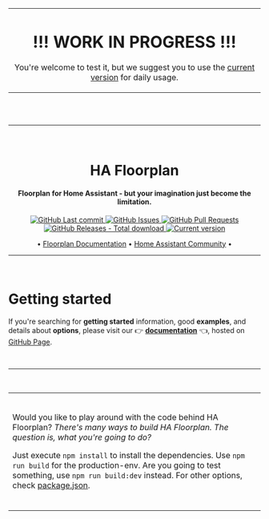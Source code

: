 <table align="center">
<tr>
<td>
<h1 align="center">
!!! WORK IN PROGRESS !!!
</h1>
<p align="center">
You're welcome to test it, but we suggest you to use the <a href="https://github.com/ExperienceLovelace/lovelace-floorplan" target="_blank">current version</a> for daily usage.
</p>
</td>
</tr>
</table>

<br><br>
<hr>

<h1 align="center">
  <br>
  HA Floorplan
</h1>


<h4 align="center">Floorplan for Home Assistant - but your imagination just become the limitation. </h4>

<p align="center">
    <a href="https://github.com/ExperienceLovelace/ha-floorplan/commits/master" target="_blank">
    <img src="https://github.com/ExperienceLovelace/ha-floorplan/workflows/Last%20commit/badge.svg?style=flat-square&logo=github&logoColor=white"
         alt="GitHub Last commit">
         </a>
    <a href="https://github.com/ExperienceLovelace/ha-floorplan/issues" target="_blank">
    <img src="https://img.shields.io/github/issues-raw/ExperienceLovelace/ha-floorplan.svg?style=flat-square&logo=github&logoColor=white"
         alt="GitHub Issues">
         </a>
    <a href="https://github.com/ExperienceLovelace/ha-floorplan/pulls" target="_blank">
    <img src="https://img.shields.io/github/issues-pr-raw/ExperienceLovelace/ha-floorplan.svg?style=flat-square&logo=github&logoColor=white"
         alt="GitHub Pull Requests">
         </a>
    <a href="https://github.com/ExperienceLovelace/ha-floorplan/releases" target="_blank">
    <img src="https://img.shields.io/github/downloads/ExperienceLovelace/ha-floorplan/total.svg?style=flat-square&logo=github&logoColor=white"
         alt="GitHub Releases - Total download">
         </a>
    <a href="https://github.com/ExperienceLovelace/ha-floorplan/releases" target="_blank">
    <img src="https://img.shields.io/github/v/release/ExperienceLovelace/ha-floorplan.svg?style=flat-square&logo=github&logoColor=white"
         alt="Current version">
         </a>
</p>

<p align="center">
	•
  <a href="https://experiencelovelace.github.io/ha-floorplan/" target="_blank">Floorplan Documentation</a> •
  <a href="https://community.home-assistant.io/t/floorplan-now-available-as-a-lovelace-card/115489" target="_blank">Home Assistant Community</a> •
</p>

<hr>

<br>

# Getting started

If you're searching for __getting started__ information, good __examples__, and details about __options__, please visit our 
👉 **[documentation](https://experiencelovelace.github.io/ha-floorplan/)** 👈, hosted on [GitHub Page](https://experiencelovelace.github.io/ha-floorplan/).

<br>
<hr>
<br>

<table>
<tr>
<td>
<br>

Would you like to play around with the code behind HA Floorplan? _There's many ways to build HA Floorplan. The question is, what you're going to do?_

Just execute `npm install` to install the dependencies. Use `npm run build` for the production-env. Are you going to test something, use `npm run build:dev` instead. For other options, check [package.json](https://github.com/ExperienceLovelace/ha-floorplan/blob/master/package.json). 

<br>
</td>
</tr>
</table>
